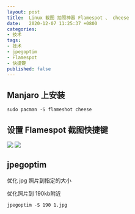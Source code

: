 ```yaml
---
layout: post
title:  Linux 截图 拍照神器 Flamespot 、 cheese
date:   2020-12-07 11:25:37 +0800
categories:
- 技术
tags:
- 技术
- jpegoptim
- Flamespot
- 快捷键
published: false
---
```


## Manjaro 上安装 ##

``` shell
sudo pacman -S flameshot cheese
```

## 设置 Flamespot 截图快捷键 ##

![](/assets/2020-12-07_11-21.png)
![](/assets/2020-12-07_11-23.png)


## jpegoptim ##

优化 jpg 照片到指定的大小 

优化照片到 190kb附近

`jpegoptim -S 190 1.jpg`
